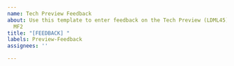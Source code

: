 ```yaml
---
name: Tech Preview Feedback
about: Use this template to enter feedback on the Tech Preview (LDML45) release of
  MF2
title: "[FEEDBACK] "
labels: Preview-Feedback
assignees: ''

---
```



